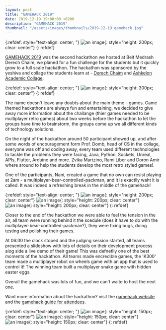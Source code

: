 ```yaml
---
layout: post
title: "GAMEHACK 2019"
date: 2019-12-19 19:00:00 +0200
description: "GAMEHACK 2019"
thumbnail: "/assets/images/thumbnails/2019-12-19_gamehack.jpg"
---
```


{:refdef: style="text-align: center; "}
![an image]({{site.baseurl}}/assets/images/posts/2019-12-19-gamehack/logo.png){: style="height: 200px; clear: center"}
{: refdef}

[GAMEHACK 2019](https://capslock-bmdc.github.io/gamehack-19/) was the second hackathon we hosted at Beit Medrash Derech Chaim, we planed for a fun challenge for the students but it quickly grow to a full scale hackathon. The hackathon was sponsored by the yeshiva and collage the students learn at - [Derech Chaim](https://www.derechaim.com/en/) and [Ashkelon Academic Collage](https://www.aac.ac.il/).

{:refdef: style="text-align: center; "}
![an image]({{site.baseurl}}/assets/images/posts/2019-12-19-gamehack/DSC_0267.JPG){: style="height: 300px; clear: center"}
{: refdef}

The name doesn't leave any doubts about the main theme - games. Game themed hackathons are always fun and entertaining, we decided to give away more information about the challange (thier games needed to be multiplayer retro games) about two weeks before the hackathon to let the groups have time to brainstorm, the groups come up we all different kinds of technology solutions.

On the night of the hackathon around 50 participant showed up, and after some words of encouragement form Prof. Domb, head of CS in the collage, everyone was off and coding away, every team used different technologies to tackle the problems they were facing, Java, Python, Sockets, Unreal, APIs, Flutter, Arduino and more. Zvika Martzino, Rami Liber and Doron Amir where around to help the students develop the most retro styled games!.

One of the participants, Nani, created a game that no own can resist playing at 2am - a multiplayer-bear-controlled-packman, and it is exactlly waht it is called. It was indeed a refreshing break in the middle of the gamehack!

{:refdef: style="text-align: center; "}
![an image]({{site.baseurl}}/assets/images/posts/2019-12-19-gamehack/page-3.jpg){: style="height: 200px; clear: center"}
![an image]({{site.baseurl}}/assets/images/posts/2019-12-19-gamehack/page-2.jpg){: style="height: 200px; clear: center"}
![an image]({{site.baseurl}}/assets/images/posts/2019-12-19-gamehack/page-1.jpg){: style="height: 200px; clear: center"}
{: refdef}

Closer to the end of the hackathon we were able to feel the tension in the air, all team were running behind it the scedule (does it have to do with the multiplayer-bear-controlled-packman?), they were fixing bugs, doing testing and polishing their games.

At 06:00 the clock stoped and the judging session started, all teams presented a slideshow with lots of details on their development process alog side a live demo of their game! This was defnetlly one of the best moments of the hackathon. All teams made encredible games, the 'K300' team made a multiplayer robot on wheels game with an app that is used to control it! The winning team built a multiplayer snake game with hidden easter eggs.

Overall the gamehack was lots of fun, and we can't waite to host the next one.

Want more information about the hackathon? visit the [gamehack website](https://capslock-bmdc.github.io/gamehack-19/) and the [gamehack guide for attendees](https://www.notion.so/capslockbmdc/GAMEHACK-2019-Public-d2c356aced5f4a6b867d7bdadf636fbb).

{:refdef: style="text-align: center; "}
![an image]({{site.baseurl}}/assets/images/posts/2019-12-19-gamehack/DSC_0226.JPG){: style="height: 150px; clear: center"}
![an image]({{site.baseurl}}/assets/images/posts/2019-12-19-gamehack/DSC_0271.JPG){: style="height: 150px; clear: center"}
![an image]({{site.baseurl}}/assets/images/posts/2019-12-19-gamehack/DSC_0253.JPG){: style="height: 150px; clear: center"}
{: refdef}